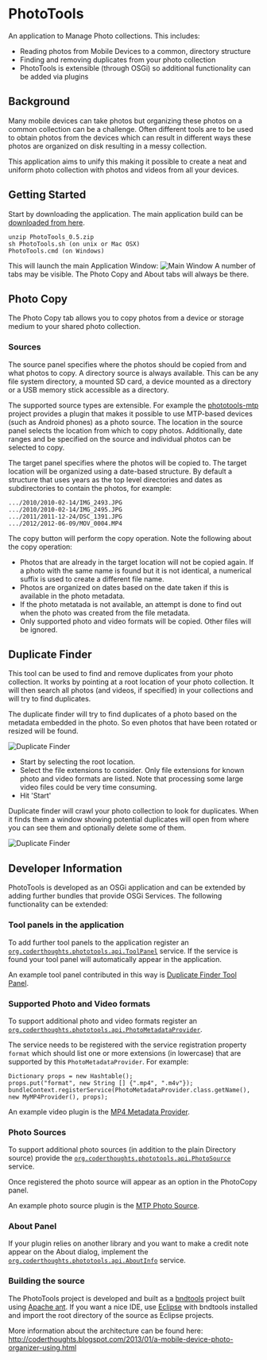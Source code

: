 PhotoTools
==========

An application to Manage Photo collections. This includes:
* Reading photos from Mobile Devices to a common, directory structure
* Finding and removing duplicates from your photo collection
* PhotoTools is extensible (through OSGi) so additional functionality can be added via plugins

Background
----------
Many mobile devices can take photos but organizing these photos on a common collection can be a challenge.
Often different tools are to be used to obtain photos from the devices which can result in different ways these photos are
organized on disk resulting in a messy collection.

This application aims to unify this making it possible to create a neat and uniform photo collection with photos and videos
from all your devices.

Getting Started
---------------

Start by downloading the application. The main application build can be [downloaded from here](http://code.google.com/p/coderthoughts/downloads/list).

    unzip PhotoTools_0.5.zip
    sh PhotoTools.sh (on unix or Mac OSX)
    PhotoTools.cmd (on Windows)
    
This will launch the main Application Window:
![Main Window](https://raw.github.com/phototools/phototools/master/docs/images/PhotoTools.png "Main Window")
A number of tabs may be visible. The Photo Copy and About tabs will always be there.


Photo Copy
----------
The Photo Copy tab allows you to copy photos from a device or storage medium to your shared photo collection.

### Sources
The source panel specifies where the photos should be copied from and what photos to copy. A directory source is always 
available. This can be any file system directory, a mounted SD card, a device mounted as a directory or a USB memory stick 
accessible as a directory.

The supported source types are extensible. For example the [phototools-mtp](http://github.com/phototools/phototools-mtp) project
provides a plugin that makes it possible to use MTP-based devices (such as Android phones) as a photo source.
The location in the source panel selects the location from which to copy photos.
Additionally, date ranges and be specified on the source and individual photos can be selected to copy.

The target panel specifies where the photos will be copied to. The target location will be organized using a date-based 
structure. By default a structure that uses years as the top level directories and dates as subdirectories to contain the
photos, for example:

    .../2010/2010-02-14/IMG_2493.JPG
    .../2010/2010-02-14/IMG_2495.JPG
    .../2011/2011-12-24/DSC_1391.JPG
    .../2012/2012-06-09/MOV_0004.MP4
    
The copy button will perform the copy operation. Note the following about the copy operation:
* Photos that are already in the target location will not be copied again. If a photo with the same name is found but it is not identical, a numerical suffix is used to create a different file name.
* Photos are organized on dates based on the date taken if this is available in the photo metadata. 
* If the photo metatada is not available, an attempt is done to find out when the photo was created from the file metadata.
* Only supported photo and video formats will be copied. Other files will be ignored.


Duplicate Finder
----------------
This tool can be used to find and remove duplicates from your photo collection. It works by pointing at a root location
of your photo collection. It will then search all photos (and videos, if specified) in your collections and will try to 
find duplicates.

The duplicate finder will try to find duplicates of a photo based on the metadata embedded in the photo. So even 
photos that have been rotated or resized will be found.

![Duplicate Finder](https://raw.github.com/phototools/phototools/master/docs/images/DupFinder.png "Duplicate Finder")

* Start by selecting the root location. 
* Select the file extensions to consider. Only file extensions for known photo and video formats are listed. Note that processing some large video files could be very time consuming.
* Hit 'Start'

Duplicate finder will crawl your photo collection to look for duplicates. When it finds them a window showing potential 
duplicates will open from where you can see them and optionally delete some of them.

![Duplicate Finder](https://raw.github.com/phototools/phototools/master/docs/images/DupFinder2.png "Duplicate Finder")


Developer Information
---------------------
PhotoTools is developed as an OSGi application and can be extended by adding further bundles that provide OSGi Services.
The following functionality can be extended:

### Tool panels in the application
To add further tool panels to the application register an [`org.coderthoughts.phototools.api.ToolPanel`](http://github.com/phototools/phototools/blob/master/phototools.api/src/org/coderthoughts/phototools/api/ToolPanel.java) service. If the service
is found your tool panel will automatically appear in the application.

An example tool panel contributed in this way is [Duplicate Finder Tool Panel](http://github.com/phototools/phototools/blob/master/phototools.dupfinder/src/org/coderthoughts/phototools/dupfinder/impl/ui/DuplicateFinderToolPanel.java).

### Supported Photo and Video formats
To support additional photo and video formats register an [`org.coderthoughts.phototools.api.PhotoMetadataProvider`](http://github.com/phototools/phototools/blob/master/phototools.api/src/org/coderthoughts/phototools/api/PhotoMetadataProvider.java).

The service needs to be registered with the service registration property `format` which should list one or more extensions
(in lowercase) that are supported by this `PhotoMetadataProvider`. For example:

    Dictionary props = new Hashtable();
    props.put("format", new String [] {".mp4", ".m4v"});
    bundleContext.registerService(PhotoMetadataProvider.class.getName(), new MyMP4Provider(), props);

An example video plugin is the [MP4 Metadata Provider](http://github.com/phototools/phototools/blob/master/phototools.mp4/src/org/coderthoughts/phototools/mp4/impl/MP4MetadataProvider.java).

### Photo Sources
To support additional photo sources (in addition to the plain Directory source) provide the 
[`org.coderthoughts.phototools.api.PhotoSource`](http://github.com/phototools/phototools/blob/master/phototools.api/src/org/coderthoughts/phototools/api/PhotoSource.java) service.

Once registered the photo source will appear as an option in the PhotoCopy panel.

An example photo source plugin is the [MTP Photo Source](http://github.com/phototools/phototools-mtp/blob/master/phototools.mtp/src/org/coderthoughts/phototools/mtp/impl/MTPPhotoSource.java).

### About Panel
If your plugin relies on another library and you want to make a credit note appear on the About dialog, implement the
[`org.coderthoughts.phototools.api.AboutInfo`](http://github.com/phototools/phototools/blob/master/phototools.api/src/org/coderthoughts/phototools/api/AboutInfo.java) service.

### Building the source
The PhotoTools project is developed and built as a [bndtools](http://bndtools.org/) project built using [Apache ant](http://ant.apache.org/).
If you want a nice IDE, use [Eclipse](http://eclipse.org/) with bndtools installed and import the root directory of the source as Eclipse projects.

More information about the architecture can be found here: http://coderthoughts.blogspot.com/2013/01/a-mobile-device-photo-organizer-using.html
